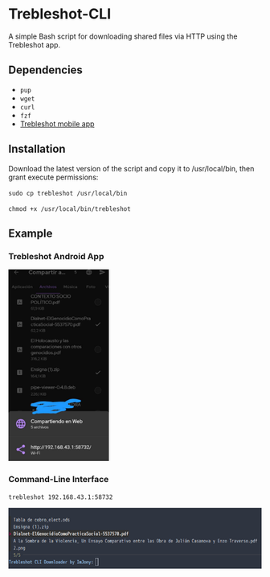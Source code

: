 # Trebleshot-CLI

A simple Bash script for downloading shared files via HTTP using the Trebleshot app.

## Dependencies

- `pup`
- `wget`
- `curl`
- `fzf`
- [Trebleshot mobile app](https://github.com/trebleshot/android)

## Installation
Download the latest version of the script and copy it to /usr/local/bin, then grant execute permissions:

`sudo cp trebleshot /usr/local/bin`

`chmod +x /usr/local/bin/trebleshot`

## Example

### Trebleshot Android App

<img src="https://raw.githubusercontent.com/IamJony/semi-nord-theme-bluefish/main/photo_2024-07-19_12-03-52.jpg" width="200" />

### Command-Line Interface

`trebleshot 192.168.43.1:58732`

![CLI Screenshot](https://raw.githubusercontent.com/IamJony/semi-nord-theme-bluefish/main/Screenshot_2024-07-19-11-51-42_1366x768.png)
